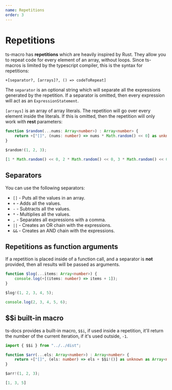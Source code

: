 ```yaml
---
name: Repetitions
order: 3
---
```


# Repetitions

ts-macro has **repetitions** which are heavily inspired by Rust. They allow you to repeat code for every element of an array, without loops. Since ts-macros is limited by the typescript compiler, this is the syntax for repetitions:

```
+[separator?, [arrays]?, () => codeToRepeat]
```

The `separator` is an optional string which will separate all the expressions generated by the repetition. If a separator is omitted, then every expression will act as an `ExpressionStatement`. 

`[arrays]` is an array of array literals. The repetition will go over every element inside the literals. If this is omitted, then the repetition will only work with **rest** parameters:

```ts --Macro
function $random(...nums: Array<number>) : Array<number> {
    return +["[]", (nums: number) => nums * Math.random() << 0] as unknown as Array<number>; // The [] separator puts everything in an array
}
```
```ts --Call
$random!(1, 2, 3);
```
```js --Result
[1 * Math.random() << 0, 2 * Math.random() << 0, 3 * Math.random() << 0]
```

## Separators

You can use the following separators:

- `[]` - Puts all the values in an array.
- `+` - Adds all the values.
- `-` - Subtracts all the values.
- `*` - Multiplies all the values.
- `,` - Separates all expressions with a comma.
- `||` - Creates an OR chain with the expressions. 
- `&&` - Creates an AND chain with the expressions.

## Repetitions as function arguments

If a repetition is placed inside of a function call, and a separator is **not** provided, then all results will be passed as arguments.

```ts --Macro
function $log(...items: Array<number>) {
    console.log(+[(items: number) => items + 1]);
}
```
```ts --Call
$log!(1, 2, 3, 4, 5);
```
```ts --Result
console.log(2, 3, 4, 5, 6);
```

## $$i built-in macro

ts-docs provides a built-in macro, `$$i`, if used inside a repetition, it'll return the number of the current iteration, if it's used outside, `-1`.

```ts --Macro
import { $$i } from "../../dist";

function $arr(...els: Array<number>) : Array<number> {
    return +["[]", (els: number) => els + $$i!()] as unknown as Array<number>;
}
```
```ts --Call
$arr!(1, 2, 3);
```
```ts --Result
[1, 3, 5]
```